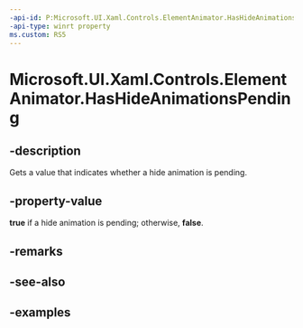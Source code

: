 ```yaml
---
-api-id: P:Microsoft.UI.Xaml.Controls.ElementAnimator.HasHideAnimationsPending
-api-type: winrt property
ms.custom: RS5
---
```


<!-- Property syntax.
protected bool HasHideAnimationsPending { get; }
-->

# Microsoft.UI.Xaml.Controls.ElementAnimator.HasHideAnimationsPending

## -description

Gets a value that indicates whether a hide animation is pending.

## -property-value

**true** if a hide animation is pending; otherwise, **false**.

## -remarks

## -see-also

## -examples

